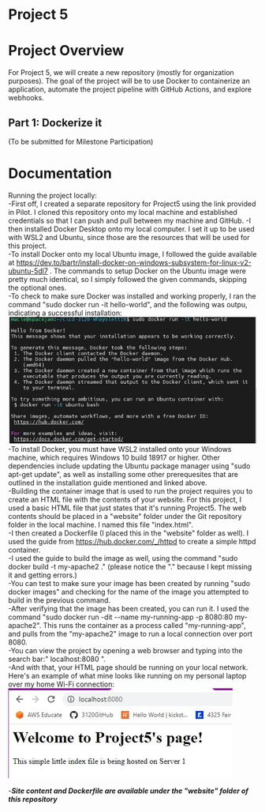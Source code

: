# Project 5  
  
# Project Overview  
For Project 5, we will create a new repository (mostly for organization purposes). The goal of the project will be to use Docker to containerize an application, automate the project pipeline with GitHub Actions, and explore webhooks.  
  
## Part 1: Dockerize it  
  
(To be submitted for Milestone Participation)  
  
# Documentation  
Running the project locally:  
-First off, I created a separate repository for Project5 using the link provided in Pilot. I cloned this repository onto my local machine and established credentials so that I can push and pull between my machine and GitHub.
-I then installed Docker Desktop onto my local computer. I set it up to be used with WSL2 and Ubuntu, since those are the resources that will be used for this project.  
-To install Docker onto my local Ubuntu image, I followed the guide available at https://dev.to/bartr/install-docker-on-windows-subsystem-for-linux-v2-ubuntu-5dl7 . The commands to setup Docker on the Ubuntu image were pretty much identical, so I simply followed the given commands, skipping the optional ones.  
-To check to make sure Docker was installed and working properly, I ran the command "sudo docker run -it hello-world", and the following was outpu, indicating a successful installation:  
![docker installation](https://github.com/WSU-kduncan/cicd-3120-mhayslett16/blob/main/docker-installed.JPG)  
-To install Docker, you must have WSL2 installed onto your Windows machine, which requires Windows 10 build 18917 or higher. Other dependencies include updating the Ubuntu package manager using "sudo apt-get update", as well as installing some other prerequesites that are outlined in the installation guide mentioned and linked above.  
-Building the container image that is used to run the project requires you to create an HTML file with the contents of your website. For this project, I used a basic HTML file that just states that it's running Project5. The web contents should be placed in a "website" folder under the Git repository folder in the local machine. I named this file "index.html".  
-I then created a Dockerfile (I placed this in the "website" folder as well). I used the guide from https://hub.docker.com/_/httpd to create a simple httpd container.  
-I used the guide to build the image as well, using the command "sudo docker build -t my-apache2 ." (please notice the "." because I kept missing it and getting errors.)  
-You can test to make sure your image has been created by running "sudo docker images" and checking for the name of the image you attempted to build in the previous command.  
-After verifying that the image has been created, you can run it. I used the command "sudo docker run -dit --name my-running-app -p 8080:80 my-apache2". This runs the container as a process called "my-running-app", and pulls from the "my-apache2" image to run a local connection over port 8080.  
-You can view the project by opening a web browser and typing into the search bar:" localhost:8080 ".  
-And with that, your HTML page should be running on your local network. Here's an example of what mine looks like running on my personal laptop over my home Wi-Fi connection:  
![Site running locally](https://github.com/WSU-kduncan/cicd-3120-mhayslett16/blob/main/running-site.JPG)
  
  
-***Site content and Dockerfile are available under the "website" folder of this repository***
